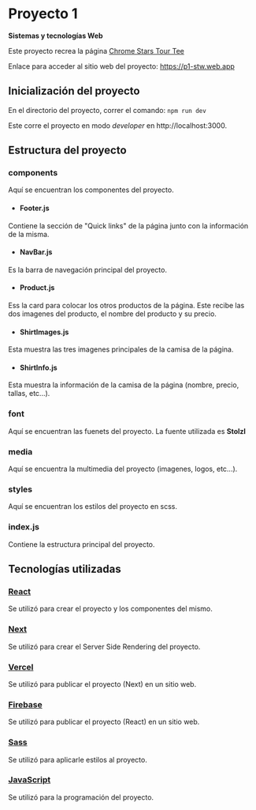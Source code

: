 # Proyecto 1 
**Sistemas y tecnologías Web**

  Este proyecto recrea la página [Chrome Stars Tour Tee](https://usshop.marinaofficial.co.uk/products/chrome-stars-tour-tee?variant=40288876920915)

  Enlace para acceder al sitio web del proyecto: https://p1-stw.web.app


## Inicialización del proyecto

  En el directorio del proyecto, correr el comando:
  `npm run dev`

  Este corre el proyecto en modo *developer* en http://localhost:3000.


## Estructura del proyecto

  ### components
  Aquí se encuentran los componentes del proyecto.

  - #### Footer.js
  Contiene la sección de "Quick links" de la página junto con la información de la misma.
   
  - #### NavBar.js
  Es la barra de navegación principal del proyecto.
  
  - #### Product.js
  Ess la card para colocar los otros productos de la página. Este recibe las dos imagenes del producto, el nombre del producto y su precio.
  
  - #### ShirtImages.js
  Esta muestra las tres imagenes principales de la camisa de la página.
  
  - #### ShirtInfo.js
  Esta muestra la información de la camisa de la página (nombre, precio, tallas, etc...).

### font
Aquí se encuentran las fuenets del proyecto. La fuente utilizada es **Stolzl**

### media
Aquí se encuentra la multimedia del proyecto (imagenes, logos, etc...).

### styles
Aquí se encuentran los estilos del proyecto en scss.

### index.js
Contiene la estructura principal del proyecto.


## Tecnologías utilizadas

  ### [React](https://es.react.dev)
  Se utilizó para crear el proyecto y los componentes del mismo.

  ### [Next](https://nextjs.org)
  Se utilizó para crear el Server Side Rendering del proyecto.

  ### [Vercel](https://vercel.com)
  Se utilizó para publicar el proyecto (Next) en un sitio web.

  ### [Firebase](https://firebase.google.com/?hl=es)
  Se utilizó para publicar el proyecto (React) en un sitio web.

  ### [Sass](https://sass-lang.com)
  Se utilizó para aplicarle estilos al proyecto.

  ### [JavaScript](https://www.javascript.com)
  Se utilizó para la programación del proyecto.
